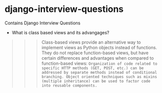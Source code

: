 # django-interview-questions
Contains Django Interview Questions

- What is class based views and its advangages?
>>> Class-based views provide an alternative way to implement views as Python objects instead of functions. They do not replace function-based views, but have certain differences and advantages when compared to function-based views:
  `Organization of code related to specific HTTP methods (GET, POST, etc.) can be addressed by separate methods instead of conditional branching.
  Object oriented techniques such as mixins (multiple inheritance) can be used to factor code into reusable components.`
